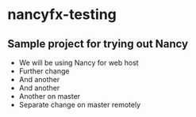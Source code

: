 # nancyfx-testing

## Sample project for trying out Nancy ##
* We will be using Nancy for web host
* Further change
* And another
* And another
* Another on master
* Separate change on master remotely
